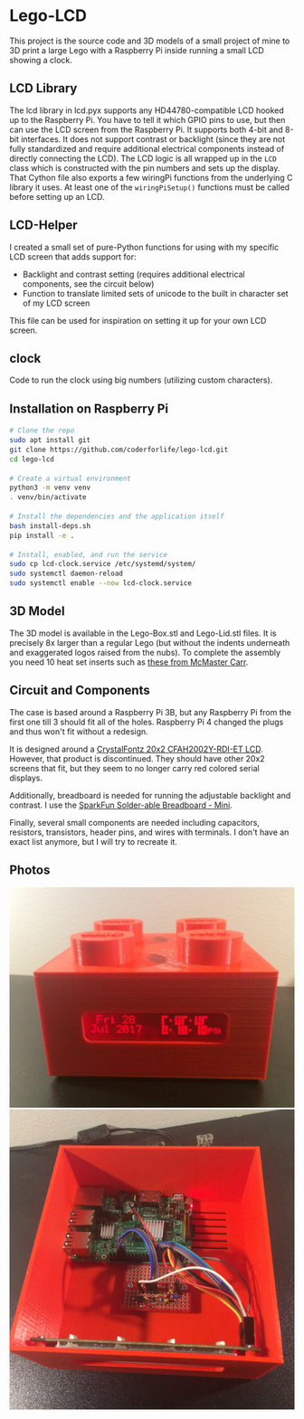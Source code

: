 Lego-LCD
========

This project is the source code and 3D models of a small project of mine to 3D print a large Lego
with a Raspberry Pi inside running a small LCD showing a clock.


LCD Library
-----------
The lcd library in lcd.pyx supports any HD44780-compatible LCD hooked up to the Raspberry Pi. You
have to tell it which GPIO pins to use, but then can use the LCD screen from the Raspberry Pi. It
supports both 4-bit and 8-bit interfaces. It does not support contrast or backlight (since they
are not fully standardized and require additional electrical components instead of directly
connecting the LCD). The LCD logic is all wrapped up in the `LCD` class which is constructed with
the pin numbers and sets up the display. That Cython file also exports a few wiringPi functions
from the underlying C library it uses. At least one of the `wiringPiSetup()` functions must be
called before setting up an LCD.


LCD-Helper
----------
I created a small set of pure-Python functions for using with my specific LCD screen that adds
support for:

- Backlight and contrast setting (requires additional electrical components, see the circuit below)
- Function to translate limited sets of unicode to the built in character set of my LCD screen

This file can be used for inspiration on setting it up for your own LCD screen.


clock
-----
Code to run the clock using big numbers (utilizing custom characters).


Installation on Raspberry Pi
----------------------------

```sh
# Clone the repo
sudo apt install git
git clone https://github.com/coderforlife/lego-lcd.git
cd lego-lcd

# Create a virtual environment
python3 -m venv venv
. venv/bin/activate

# Install the dependencies and the application itself
bash install-deps.sh
pip install -e .

# Install, enabled, and run the service
sudo cp lcd-clock.service /etc/systemd/system/
sudo systemctl daemon-reload
sudo systemctl enable --now lcd-clock.service
```

3D Model
--------

The 3D model is available in the Lego-Box.stl and Lego-Lid.stl files. It is precisely 8x larger than
a regular Lego (but without the indents underneath and exaggerated logos raised from the nubs). To
complete the assembly you need 10 heat set inserts such as
[these from McMaster Carr](https://www.mcmaster.com/94180A312/).


Circuit and Components
----------------------

The case is based around a Raspberry Pi 3B, but any Raspberry Pi from the first one till 3 should
fit all of the holes. Raspberry Pi 4 changed the plugs and thus won't fit without a redesign.

It is designed around a
[CrystalFontz 20x2 CFAH2002Y-RDI-ET LCD](https://www.crystalfontz.com/product/cfah2002yrdiet-character-display-20x2).
However, that product is discontinued. They should have other 20x2 screens that fit, but they seem
to no longer carry red colored serial displays.

Additionally, breadboard is needed for running the adjustable backlight and contrast. I use the
[SparkFun Solder-able Breadboard - Mini](https://www.sparkfun.com/products/12702).

Finally, several small components are needed including capacitors, resistors, transistors, header
pins, and wires with terminals. I don't have an exact list anymore, but I will try to recreate it.

Photos
------
![Final Product](pic1.jpg)
![Internals](pic2.jpg)
